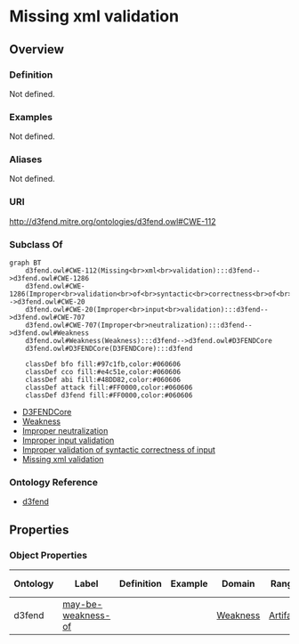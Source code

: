 # Missing xml validation

## Overview

### Definition
Not defined.

### Examples
Not defined.

### Aliases
Not defined.

### URI
http://d3fend.mitre.org/ontologies/d3fend.owl#CWE-112

### Subclass Of
```mermaid
graph BT
    d3fend.owl#CWE-112(Missing<br>xml<br>validation):::d3fend-->d3fend.owl#CWE-1286
    d3fend.owl#CWE-1286(Improper<br>validation<br>of<br>syntactic<br>correctness<br>of<br>input):::d3fend-->d3fend.owl#CWE-20
    d3fend.owl#CWE-20(Improper<br>input<br>validation):::d3fend-->d3fend.owl#CWE-707
    d3fend.owl#CWE-707(Improper<br>neutralization):::d3fend-->d3fend.owl#Weakness
    d3fend.owl#Weakness(Weakness):::d3fend-->d3fend.owl#D3FENDCore
    d3fend.owl#D3FENDCore(D3FENDCore):::d3fend
    
    classDef bfo fill:#97c1fb,color:#060606
    classDef cco fill:#e4c51e,color:#060606
    classDef abi fill:#48DD82,color:#060606
    classDef attack fill:#FF0000,color:#060606
    classDef d3fend fill:#FF0000,color:#060606
```

- [D3FENDCore](/docs/ontology/reference/model/D3FENDCore/D3FENDCore.md)
- [Weakness](/docs/ontology/reference/model/D3FENDCore/Weakness/Weakness.md)
- [Improper neutralization](/docs/ontology/reference/model/D3FENDCore/Weakness/Improper%20neutralization/Improper%20neutralization.md)
- [Improper input validation](/docs/ontology/reference/model/D3FENDCore/Weakness/Improper%20neutralization/Improper%20input%20validation/Improper%20input%20validation.md)
- [Improper validation of syntactic correctness of input](/docs/ontology/reference/model/D3FENDCore/Weakness/Improper%20neutralization/Improper%20input%20validation/Improper%20validation%20of%20syntactic%20correctness%20of%20input/Improper%20validation%20of%20syntactic%20correctness%20of%20input.md)
- [Missing xml validation](/docs/ontology/reference/model/D3FENDCore/Weakness/Improper%20neutralization/Improper%20input%20validation/Improper%20validation%20of%20syntactic%20correctness%20of%20input/Missing%20xml%20validation/Missing%20xml%20validation.md)


### Ontology Reference
- [d3fend](http://d3fend.mitre.org/ontologies/d3fend.owl#)

## Properties
### Object Properties
| Ontology | Label | Definition | Example | Domain | Range | Inverse Of |
|----------|-------|------------|---------|--------|-------|------------|
| d3fend | [may-be-weakness-of](http://d3fend.mitre.org/ontologies/d3fend.owl#may-be-weakness-of) |  |  | [Weakness](/docs/ontology/reference/model/D3FENDCore/Weakness/Weakness.md) | [Artifact](/docs/ontology/reference/model/D3FENDCore/Artifact/Artifact.md) | [may-have-weakness](http://d3fend.mitre.org/ontologies/d3fend.owl#may-have-weakness) |

